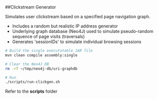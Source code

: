 ##Clickstream Generator

Simulates user clickstream based on a specified page navigation graph.
+ Includes a random but realistic IP address generator
+ Underlying graph database (Neo4J) used to simulate pseudo-random sequence of page visits (traversals)
+ Generates 'sessionIDs' to simulate individual browsing sessions

``` bash
# Build the single executatable JAR file
mvn clean compile assembly:single

# Clear the Neo4J DB
rm -rf ~/tmp/neo4j-db/uri-graphdb

# Run
./scripts/run-clickgen.sh
```
Refer to the __scripts__ folder